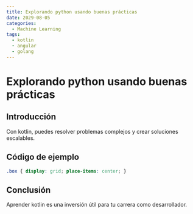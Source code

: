 ```yaml
---
title: Explorando python usando buenas prácticas
date: 2029-08-05
categories:
  - Machine Learning
tags:
  - kotlin
  - angular
  - golang
---
```


# Explorando python usando buenas prácticas

## Introducción

Con kotlin, puedes resolver problemas complejos y crear soluciones escalables.

## Código de ejemplo

```css
.box { display: grid; place-items: center; }
```

## Conclusión

Aprender kotlin es una inversión útil para tu carrera como desarrollador.
